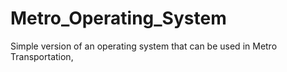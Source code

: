 # Metro_Operating_System
Simple version of an operating system that can be used in Metro Transportation,
